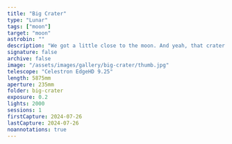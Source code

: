 ```yaml
---
title: "Big Crater"
type: "Lunar"
tags: ["moon"]
target: "moon"
astrobin: ""
description: "We got a little close to the moon. And yeah, that crater is huge!"
signature: false
archive: false
image: "/assets/images/gallery/big-crater/thumb.jpg"
telescope: "Celestron EdgeHD 9.25"
length: 5875mm
aperture: 235mm
folder: big-crater
exposure: 0.2
lights: 2000
sessions: 1
firstCapture: 2024-07-26
lastCapture: 2024-07-26
noannotations: true
---
```

